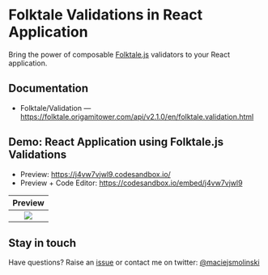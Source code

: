 # Folktale Validations in React Application

Bring the power of composable [Folktale.js](https://folktale.origamitower.com/) validators to your React application.

## Documentation

* Folktale/Validation — https://folktale.origamitower.com/api/v2.1.0/en/folktale.validation.html

## Demo: React Application using Folktale.js Validations

* Preview: https://j4vw7vjwl9.codesandbox.io/
* Preview + Code Editor: https://codesandbox.io/embed/j4vw7vjwl9

| Preview |
|:-:|
| ![](https://i.imgur.com/nJ9I38h.gif) |

## Stay in touch

Have questions? Raise an [issue](https://github.com/maciejsmolinski/react-with-folktale-validations/issues) or contact me on twitter: [@maciejsmolinski](https://twitter.com/maciejsmolinski)